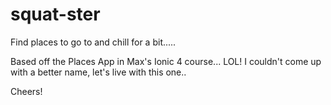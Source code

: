 # squat-ster
Find places to go to and chill for a bit.....

Based off the Places App in Max's Ionic 4 course... LOL! I couldn't come up with a better name, let's live with this one..

Cheers!
